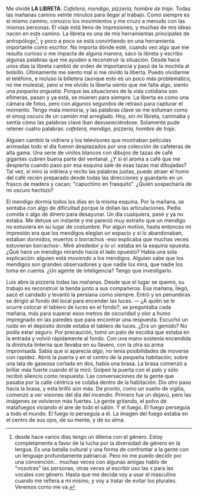 Me olvidé **LA LIBRETA**. *Cafetera, mendigo, pizzería, hombre de traje*. Todas
las mañanas camino veinte minutos para llegar al trabajo. Como siempre es el
mismo camino, conozco los movimientos y me cruzo a menudo con las mismas
personas. El viaje está lleno de impresiones, y muchas de mis ideas nacen en
este camino. La libreta es una de mis herramientas principales de
antropólogo[^1], y poco a poco se está convirtiendo en una herramienta
importante como escritor. No importa dónde esté, cuando veo algo que me resulta
curioso o me impacta de alguna manera, saco la libreta y escribo algunas
palabras que me ayuden a reconstruir la situación. Desde hace unos días la
libreta cambió de orden de importancia y pasó de la mochila al bolsillo.
Últimamente me siento mal si me olvido la liberta. Puedo olvidarme el teléfono,
e incluso la billetera (aunque esto es un poco más problemático, no me molesta),
pero si me olvido la liberta siento que me falta algo, siento una *pequeña
angustia*. Porque las situaciones de la vida cotidiana son efímeras, pasan y ya
está, se mueren para siempre. La liberta es como una cámara de fotos, pero con
algunos segundos de retraso para capturar el momento. Tengo mala memoria, y las
palabras clave se me esfuman como el smog oscuro de un camión mal arreglado.
Hoy, sin *mi* libreta, caminaba y sentía cómo las palabras clave iban
desvaneciéndose. Solamente pude retener cuatro palabras: *cafetera, mendigo,
pizzería, hombre de traje*.

Alguien cambió la vidriera y los televisores que mostraban películas animadas
todo el día fueron desplazados por una colección de cafeteras de alta gama. Una
serie de vinilos blancos con dibujos de tazas de café gigantes cubren buena
parte del ventanal. ¿Y si el aroma a café que me despierta cuando paso por esa
esquina sale de esas tazas mal dibujadas? Tal vez, si miro la vidriera y recito
las palabras justas, puedo atraer el humo del café recién preparado desde todas
las direcciones y guardarlo en un frasco de madera y cacao; "capuchino en
frasquito". ¿Quién sospecharía de mi oscuro hechizo?

El mendigo dormía todos los días en la misma esquina. Por la mañana, se sentaba
con algo de dificultad porque le dolían las articulaciones. Pedía comida o algo
de dinero para desayunar. Un día cualquiera, pasé y ya no estaba. Me detuve un
instante y me pareció muy extraño que un mendigo no estuviera en su lugar de
costumbre. Por algún motivo, hasta entonces mi impresión era que los mendigos
elegían un espacio y si lo abandonaban, estaban dormidos, muertos o borrachos
-eso explicaba que muchas veces estuvieran borrachos-. Miré alrededor y lo vi:
estaba en la esquina opuesta. ¿Qué hace un mendigo mirando hacia el lado
opuesto? Había una sola explicación: alguien está *moviendo* a los mendigos.
Alguien sabe que los mendigos son grandes observadores y que nadie los mira, que
nadie los toma en cuenta. ¿Un agente de inteligencia? Tengo que investigarlo.

Luis abre la pizzería todas las mañanas. Desde que el lugar se quemó, su trabajo
es reconstruir la tienda junto a sus compañeros. Esa mañana, llegó, sacó el
candado y levantó la persiana como siempre. Entró y en penumbras se dirigió al
fondo del local para encender las luces. — ¿A quién se le ocurre colocar el
tablero de luces en el fondo?, se preguntaba cada mañana, más para superar esos
metros de oscuridad y olor a humo impregnado en las paredes que para encontrar
una respuesta. Escuchó un ruido en el depósito donde estaba el tablero de luces.
¿Era un gemido? No podía estar seguro. Por precaución, tomó un palo de escoba
que estaba en la entrada y volvió rápidamente al fondo. Con una mano sostenía
encendida la diminuta linterna que llevaba en su llavero, con la otra su arma
improvisada. Sabía que si aparecía *algo*, no tenía posibilidades de moverse con
rapidez. Abrió la puerta y en el centro de la pequeña habitación, sobre una lata
de gaseosa cortada en dos, había una brasa. La brasa comenzó a brillar más
fuerte cuando él la miró. Golpeó la puerta con el palo y sólo recibió silencio
como respuesta. Las conversaciones de la gente que pasaba por la calle céntrica
se colaba dentro de la habitación. Dio otro paso hacia la brasa, y esta brilló
aún más. De pronto, como un sueño de vigilia, comenzó a ver visiones del día del
incendio. Primero fue un dejavú, pero las imágenes se volvieron más fuertes. La
gente gritando, el polvo de matafuegos viciando el aire de todo el salón. Y el
fuego. El fuego perseguía a todo el mundo. El fuego lo perseguía a él. La imagen
del fuego estaba en el centro de sus ojos, de su mente, y de su alma.

[^1]: desde hace varios días tengo un dilema con el género. Estoy completamente
a favor de la lucha por la diversidad de género en la lengua. Es una batalla
cultural y una forma de confrontar a la gente con un lenguaje profundamente
patriarcal. Pero no me puedo decidir por una convención... muchas veces con
algunas amigas hablo de "nosotras" las personas, otras veces al escribir uso las
x para las vocales con género. Hasta que me decida voy a usar el masculino
cuando me refiera a mi mismo, y voy a tratar de evitar los plurales. Veremos
como me va.

